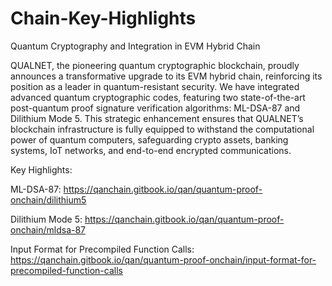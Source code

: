 # Chain-Key-Highlights
Quantum Cryptography and Integration in EVM Hybrid Chain

QUALNET, the pioneering quantum cryptographic blockchain, proudly announces a transformative upgrade to its EVM hybrid chain, reinforcing its position as a leader in quantum-resistant security. 
We have integrated advanced quantum cryptographic codes, featuring two state-of-the-art post-quantum proof signature verification algorithms: ML-DSA-87 and Dilithium Mode 5.
This strategic enhancement ensures that QUALNET’s blockchain infrastructure is fully equipped to withstand the computational power of quantum computers, safeguarding crypto assets, banking systems, IoT networks, and end-to-end encrypted communications.

Key Highlights:

ML-DSA-87:  https://qanchain.gitbook.io/qan/quantum-proof-onchain/dilithium5


Dilithium Mode 5:  https://qanchain.gitbook.io/qan/quantum-proof-onchain/mldsa-87


Input Format for Precompiled Function Calls:   https://qanchain.gitbook.io/qan/quantum-proof-onchain/input-format-for-precompiled-function-calls


